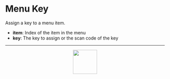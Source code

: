# Menu Key
Assign a key to a menu item.
- **item**: Index of the item in the menu
- **key**: The key to assign or the scan code of the key
---
<p align="center"><img valign="middle" width="76px" src="https://drive.google.com/uc?export=view&id=1c2KO0LJpvMS9X9CAGV6dOfciR7OWhdKA" /></p>